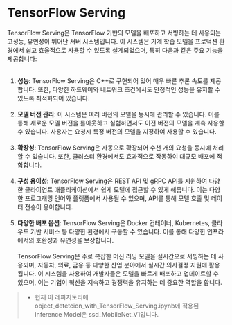 # TensorFlow Serving

TensorFlow Serving은 TensorFlow 기반의 모델을 배포하고 서빙하는 데 사용되는 고성능, 유연성이 뛰어난 서버 시스템입니다. 이 시스템은 기계 학습 모델을 프로덕션 환경에서 쉽고 효율적으로 사용할 수 있도록 설계되었으며, 특히 다음과 같은 주요 기능을 제공합니다:
<br><br>
1. **성능**: TensorFlow Serving은 C++로 구현되어 있어 매우 빠른 추론 속도를 제공합니다. 또한, 다양한 하드웨어와 네트워크 조건에서도 안정적인 성능을 유지할 수 있도록 최적화되어 있습니다.
<br><br>
2. **모델 버전 관리**: 이 시스템은 여러 버전의 모델을 동시에 관리할 수 있습니다. 이를 통해 새로운 모델 버전을 롤아웃하고 실험하면서도 이전 버전의 모델을 계속 사용할 수 있습니다. 사용자는 요청시 특정 버전의 모델을 지정하여 사용할 수 있습니다.
<br><br>
3. **확장성**: TensorFlow Serving은 자동으로 확장되어 수천 개의 요청을 동시에 처리할 수 있습니다. 또한, 클러스터 환경에서도 효과적으로 작동하여 대규모 배포에 적합합니다.
<br><br>
4. **구성 용이성**: TensorFlow Serving은 REST API 및 gRPC API를 지원하여 다양한 클라이언트 애플리케이션에서 쉽게 모델에 접근할 수 있게 해줍니다. 이는 다양한 프로그래밍 언어와 플랫폼에서 사용될 수 있으며, API를 통해 모델 호출 및 데이터 전송이 용이합니다.
<br><br>
5. **다양한 배포 옵션**: TensorFlow Serving은 Docker 컨테이너, Kubernetes, 클라우드 기반 서비스 등 다양한 환경에서 구동할 수 있습니다. 이를 통해 다양한 인프라에서의 호환성과 유연성을 보장합니다.
<br><br>
TensorFlow Serving은 주로 복잡한 머신 러닝 모델을 실시간으로 서빙하는 데 사용되며, 자동차, 의료, 금융 등 다양한 산업 분야에서 실시간 의사결정 지원에 활용됩니다. 이 시스템을 사용하여 개발자들은 모델을 빠르게 배포하고 업데이트할 수 있으며, 이는 기업이 혁신을 지속하고 경쟁력을 유지하는 데 중요한 역할을 합니다.

>  - 현재 이 레파지토리에 object_detetcion_with_TensorFlow_Serving.ipynb에 적용된 Inference Model은 ssd_MobileNet_V1입니다.
